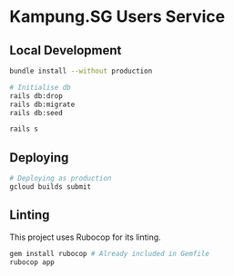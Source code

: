 # Kampung.SG Users Service

## Local Development

```sh
bundle install --without production

# Initialise db
rails db:drop
rails db:migrate
rails db:seed

rails s
```

## Deploying

```sh
# Deploying as production
gcloud builds submit
```

## Linting

This project uses Rubocop for its linting.

```sh
gem install rubocop # Already included in Gemfile
rubocop app
```
